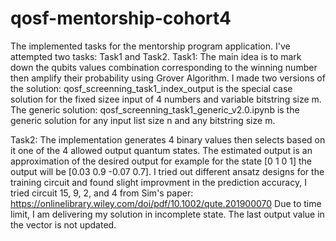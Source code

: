 # qosf-mentorship-cohort4
The implemented tasks for the mentorship program application. I've attempted two tasks: Task1 and Task2.
Task1:
The main idea is to mark down the qubits values combination corresponding to the winning number then amplify their probability using Grover Algorithm.
I made two versions of the solution: qosf_screenning_task1_index_output is the special case solution for the fixed sizee input of 4 numbers and variable bitstring size m.
The generic solution: qosf_screenning_task1_generic_v2.0.ipynb is the generic solution for any input list size n and any bitstring size m.

Task2:
The implementation generates 4 binary values then selects based on it one of the 4 allowed output quantum states. The estimated output is an approximation of the desired output for example for the state [0 1 0 1] the output will be [0.03  0.9  -0.07  0.7].
I tried out different ansatz designs for the training circuit and found slight improvment in the prediction accuracy, I tried circuit 15, 9, 2, and 4 from Sim's paper: https://onlinelibrary.wiley.com/doi/pdf/10.1002/qute.201900070
Due to time limit, I am delivering my solution in incomplete state. The last output value in the vector is not updated. 
